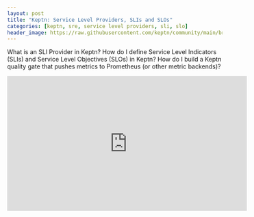 ```yaml
---
layout: post
title: "Keptn: Service Level Providers, SLIs and SLOs"
categories: [keptn, sre, service level providers, sli, slo]
header_image: https://raw.githubusercontent.com/keptn/community/main/branding/logos/keptn-logo-square.svg
---
```


What is an SLI Provider in Keptn? How do I define Service Level Indicators (SLIs) and Service Level Objectives (SLOs) in Keptn? How do I build a Keptn quality gate that pushes metrics to Prometheus (or other metric backends)?

<iframe width="560" height="315" src="https://www.youtube.com/embed/sF4B5ADL5sI" title="YouTube video player" frameborder="0" allow="accelerometer; autoplay; clipboard-write; encrypted-media; gyroscope; picture-in-picture" allowfullscreen></iframe>